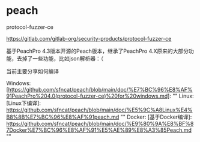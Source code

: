 # peach
protocol-fuzzer-ce

https://gitlab.com/gitlab-org/security-products/protocol-fuzzer-ce

基于PeachPro 4.3版本开源的Peach版本，继承了PeachPro 4.X原来的大部分功能，去掉了一些功能，比如json解析器：（



当前主要分享如何编译

Windows:
[https://github.com/sfncat/peach/blob/main/doc/%E7%BC%96%E8%AF%91PeachPro%204.0(protocol-fuzzer-ce)%20for%20windows.md]: 	""
Linux:
[Linux下编译]: https://github.com/sfncat/peach/blob/main/doc/%E5%9C%A8Linux%E4%B8%8B%E7%BC%96%E8%AF%91peach.md	""
Docker:
[基于Docker编译]: https://github.com/sfncat/peach/blob/main/doc/%E9%80%9A%E8%BF%87Docker%E7%BC%96%E8%AF%91%E5%AE%89%E8%A3%85Peach.md	""
